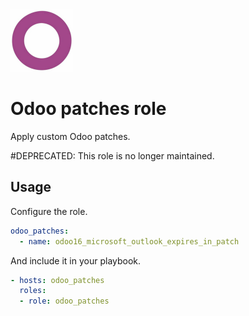 <img src="/logos/odoo_patches.png" alt="odoo_patches logo" width="100" height="100">

# Odoo patches role

Apply custom Odoo patches.

#DEPRECATED: This role is no longer maintained.

## Usage

Configure the role.

```yml
odoo_patches:
  - name: odoo16_microsoft_outlook_expires_in_patch
```

And include it in your playbook.

```yml
- hosts: odoo_patches
  roles:
  - role: odoo_patches
```
